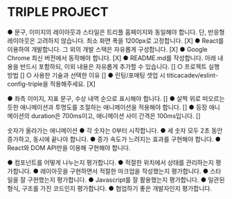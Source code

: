 # TRIPLE PROJECT

● 문구, 이미지의 레이아웃과 스타일은 트리플 홈페이지와 동일해야 합니다. 단,
반응형 레이아웃은 고려하지 않습니다. 최소 화면 폭을 1200px로 고정합니다. [X]
● React를 이용하여 개발합니다. 그 외의 개발 스택은 자유롭게 구성합니다. [X]
● Google Chrome 최신 버전에서 동작해야 합니다. [X]
● README.md를 작성합니다. 아래 내용을 반드시 포함하되, 이외 내용은 자유롭게
추가할 수 있습니다. []
○ 프로젝트 실행 방법 []
○ 사용한 기술과 선택한 이유 []
● 린팅/포매팅 셋업 시 titicacadev/eslint-config-triple을 적용해주세요. [X]

● 좌측 이미지, 지표 문구, 수상 내역 순으로 표시해야 합니다. []
● 살짝 위로 떠오르는 듯한 애니메이션과 투명도를 조절하는 애니메이션을
적용해야 합니다. []
● 등장 애니메이션의 duration은 700ms이고, 애니메이션 사이 간격은
100ms입니다. []

숫자가 올라가는 애니메이션
● 각 숫자는 0부터 시작합니다.
● 세 숫자 모두 2초 동안 증가하고, 동시에 끝나야 합니다.
● 증가 속도가 느려지는 효과를 구현해야 합니다.
● React와 DOM API만을 이용해 구현해야 합니다.

● 컴포넌트를 어떻게 나누는지 평가합니다.
● 적절한 위치에서 상태를 관리하는지 평가합니다.
● 레이아웃을 구현하면서 적절한 마크업을 작성했는지 평가합니다.
● 스타일을 잘 구현했는지 평가합니다.
● Javascript를 잘 활용했는지 평가합니다.
● 일관된 형식, 구조를 가진 코드인지 평가합니다.
● 협업하기 좋은 개발자인지 평가합니다.
